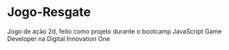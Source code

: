 # Jogo-Resgate
Jogo de ação 2d, feito como projeto durante o bootcamp JavaScript Game Developer na Digital Innovation One
